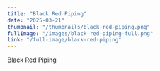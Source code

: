 ```yaml
---
title: "Black Red Piping"
date: "2025-03-21"
thumbnail: "/thumbnails/black-red-piping.png"
fullImage: "/images/black-red-piping-full.png"
link: "/full-image/black-red-piping"
---
```

Black Red Piping